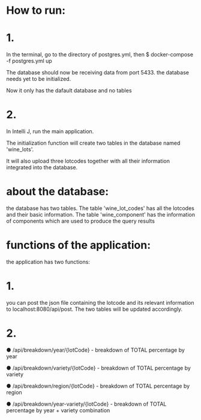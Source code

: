 # How to run:
# 1. 
In the terminal, go to the directory of postgres.yml, then $ docker-compose -f postgres.yml up 

The database should now be receiving data from port 5433. the database needs yet to be initialized. 

Now it only has the dafault database and no tables
# 2. 
In Intelli J, run the main application. 

The initialization function will create two tables in the database named 'wine_lots'. 

It will also upload three lotcodes together with all their information integrated into the database. 

# about the database:
the database has two tables. The table 'wine_lot_codes' has all the lotcodes and their basic information. The table 'wine_component' has the information of components which are used to produce the query results

# functions of the application:
the application has two functions:
# 1. 
 you can post the json file containing the lotcode and its relevant information to localhost:8080/api/post. The two tables will be updated accordingly. 
# 2. 
●	/api/breakdown/year/{lotCode} - breakdown of TOTAL percentage by year

●	/api/breakdown/variety/{lotCode} - breakdown of TOTAL percentage by variety

●	/api/breakdown/region/{lotCode} - breakdown of TOTAL percentage by region

●	/api/breakdown/year-variety/{lotCode} - breakdown of TOTAL percentage by year + variety combination

